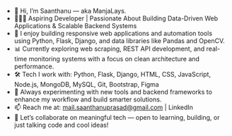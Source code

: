 - 👋 Hi, I’m Saanthanu — aka ManjaLays.
- 👨🏻‍💻 Aspiring Developer | Passionate About Building Data-Driven Web Applications & Scalable Backend Systems
- 🐍 I enjoy building responsive web applications and automation tools using Python, Flask, Django, and data libraries like Pandas and OpenCV.
- 📊 Currently exploring web scraping, REST API development, and real-time monitoring systems with a focus on clean architecture and performance.
- 🛠️ Tech I work with: Python, Flask, Django, HTML, CSS, JavaScript, Node.js, MongoDB, MySQL, Git, Bootstrap, Figma
- 🚀 Always experimenting with new tools and backend frameworks to enhance my workflow and build smarter solutions.
- 📫 Reach me at: mail.saanthanuprasad@gmail.com | LinkedIn
- 🤝 Let’s collaborate on meaningful tech — open to learning, building, or just talking code and cool ideas!

<!---
ManjaLays/ManjaLays is a ✨ special ✨ repository because its `README.md` (this file) appears on your GitHub profile.
You can click the Preview link to take a look at your changes.
--->
